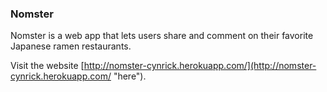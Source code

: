 ### Nomster

Nomster is a web app that lets users share and comment on their favorite Japanese ramen restaurants.

Visit the website [http://nomster-cynrick.herokuapp.com/](http://nomster-cynrick.herokuapp.com/ "here").
